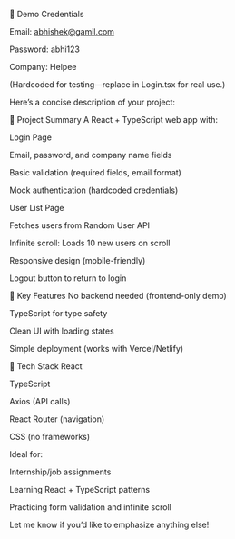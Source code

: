 🔹 Demo Credentials

Email: abhishek@gamil.com

Password: abhi123

Company: Helpee

(Hardcoded for testing—replace in Login.tsx for real use.)

Here’s a concise description of your project:

🔹 Project Summary
A React + TypeScript web app with:

Login Page

Email, password, and company name fields

Basic validation (required fields, email format)

Mock authentication (hardcoded credentials)

User List Page

Fetches users from Random User API

Infinite scroll: Loads 10 new users on scroll

Responsive design (mobile-friendly)

Logout button to return to login

🔹 Key Features
No backend needed (frontend-only demo)

TypeScript for type safety

Clean UI with loading states

Simple deployment (works with Vercel/Netlify)



🔹 Tech Stack
React

TypeScript

Axios (API calls)

React Router (navigation)

CSS (no frameworks)

Ideal for:

Internship/job assignments

Learning React + TypeScript patterns

Practicing form validation and infinite scroll

Let me know if you’d like to emphasize anything else!

